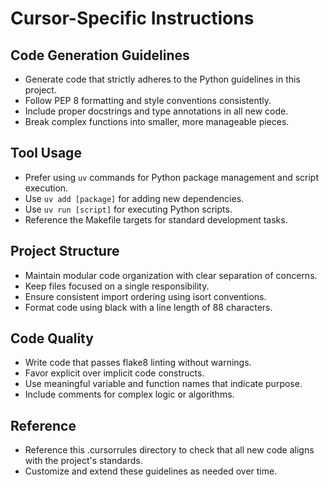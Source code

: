 # Cursor-Specific Instructions

## Code Generation Guidelines
- Generate code that strictly adheres to the Python guidelines in this project.
- Follow PEP 8 formatting and style conventions consistently.
- Include proper docstrings and type annotations in all new code.
- Break complex functions into smaller, more manageable pieces.

## Tool Usage
- Prefer using `uv` commands for Python package management and script execution.
- Use `uv add [package]` for adding new dependencies.
- Use `uv run [script]` for executing Python scripts.
- Reference the Makefile targets for standard development tasks.

## Project Structure
- Maintain modular code organization with clear separation of concerns.
- Keep files focused on a single responsibility.
- Ensure consistent import ordering using isort conventions.
- Format code using black with a line length of 88 characters.

## Code Quality
- Write code that passes flake8 linting without warnings.
- Favor explicit over implicit code constructs.
- Use meaningful variable and function names that indicate purpose.
- Include comments for complex logic or algorithms.

## Reference
- Reference this .cursorrules directory to check that all new code aligns with the project's standards.
- Customize and extend these guidelines as needed over time.